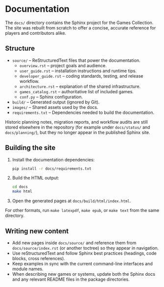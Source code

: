 # Documentation

The `docs/` directory contains the Sphinx project for the Games Collection. The
site was rebuilt from scratch to offer a concise, accurate reference for players
and contributors alike.

## Structure

- `source/` – ReStructuredText files that power the documentation.
  - `overview.rst` – project goals and audience.
  - `user_guide.rst` – installation instructions and runtime tips.
  - `developer_guide.rst` – coding standards, testing, and release workflow.
  - `architecture.rst` – explanation of the shared infrastructure.
  - `games_catalog.rst` – authoritative list of included games.
  - `conf.py` – Sphinx configuration.
- `build/` – Generated output (ignored by Git).
- `images/` – Shared assets used by the docs.
- `requirements.txt` – Dependencies needed to build the documentation.

Historic planning notes, migration reports, and workflow audits are still stored
elsewhere in the repository (for example under `docs/status/` and
`docs/planning/`), but they no longer appear in the published Sphinx site.

## Building the site

1. Install the documentation dependencies:

   ```bash
   pip install -r docs/requirements.txt
   ```

1. Build the HTML output:

   ```bash
   cd docs
   make html
   ```

1. Open the generated pages at `docs/build/html/index.html`.

For other formats, run `make latexpdf`, `make epub`, or `make text` from the
same directory.

## Writing new content

- Add new pages inside `docs/source/` and reference them from
  `docs/source/index.rst` (or another toctree) so they appear in navigation.
- Use reStructuredText and follow Sphinx best practices (headings, code blocks,
  cross references).
- Keep examples in sync with the current command-line interfaces and module
  names.
- When describing new games or systems, update both the Sphinx docs and any
  relevant README files in the package directories.
